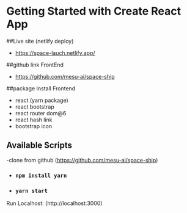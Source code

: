# Getting Started with Create React App

##Live site (netlify deploy)
-  https://space-lauch.netlify.app/

##github link FrontEnd
- https://github.com/mesu-ai/space-ship



##package Install Frontend
- react (yarn package)
- react bootstrap
- react router dom@6
- react hash link
- bootstrap icon


## Available Scripts

-clone from github (https://github.com/mesu-ai/space-ship)
- ### `npm install yarn`
- ### `yarn start`
Run Localhost: (http://localhost:3000)
